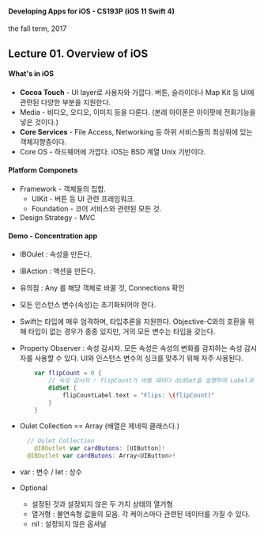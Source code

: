 #### Developing Apps for iOS - CS193P (iOS 11 Swift 4)

the fall term, 2017 

## Lecture 01. Overview of iOS



#### What's in iOS  

- **Cocoa Touch** - UI layer로 사용자와 가깝다. 버튼, 슬라이더나 Map Kit 등 UI에 관련된 다양한 부분을 지원한다.
- Media - 비디오, 오디오, 이미지 등을 다룬다. (본래 아이폰은 아이팟에 전화기능을 넣은 것이다.)
- **Core Services** - File Access, Networking 등 하위 서비스들의 최상위에 있는 객체지향층이다.
- Core OS - 하드웨어에 가깝다. iOS는 BSD 계열 Unix 기반이다.



#### Platform Componets

- Framework - 객체들의 집합. 
  - UIKit - 버튼 등 UI 관련 프레임워크.
  - Foundation -  코어 서비스와 관련된 모든 것.
- Design Strategy - MVC 



#### Demo - Concentration app

- IBOulet : 속성을 만든다.

- IBAction : 액션을 만든다.

- 유의점 : Any 를 해당 객체로 바꿀 것, Connections 확인

- 모든 인스턴스 변수(속성)는 초기화되어야 한다.

- Swift는 타입에 매우 엄격하며, 타입추론을 지원한다. Objective-C와의 호환을 위해 타입이 없는 경우가 종종 있지만, 거의 모든 변수는 타입을 갖는다.

- Property Observer : 속성 감시자. 모든 속성은 속성의 변화를 감지하는 속성 감시자를 사용할 수 있다. UI와 인스턴스 변수의 싱크를 맞추기 위해 자주 사용된다.

  ````swift
      var flipCount = 0 {
          // 속성 감시자 : flipCount가 바뀔 때마다 didSet을 실행하여 Label과 싱크를 맞추어 업데이트한다.
          didSet {
              flipCountLabel.text = "Flips: \(flipCount)"
          }
      }
  ````

- Oulet Collection == Array (배열은 제네릭 클래스다.)

  ````swift
  	// Oulet Collection
      @IBOutlet var cardButons: [UIButton]!
  	@IBOutlet var cardButons: Array<UIButton>!
  ````

- var : 변수 / let : 상수

- Optional

  - 설정된 것과 설정되지 않은 두 가지 상태의 열거형
  - 열거형 : 불연속형 값들의 모음. 각 케이스마다 관련된 데이터를 가질 수 있다.
  - nil : 설정되지 않은 옵셔널
